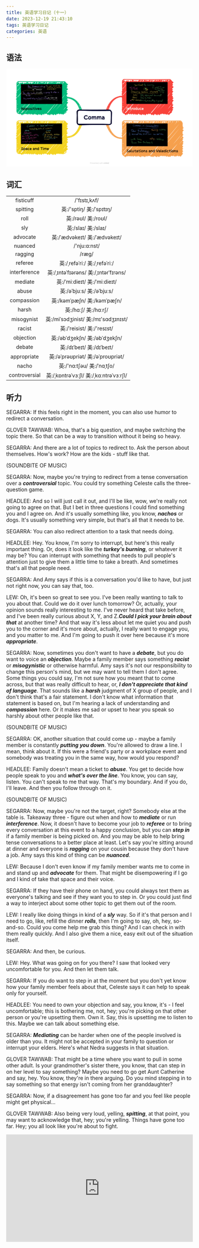 ```yaml
---
title: 英语学习日记（十一）
date: 2023-12-19 21:43:10
tags: 英语学习日记
categories: 英语
---
```


## 语法

![Comma](./english-learning-diary-11/Comma.png)

## 词汇

|||
|:---:|:---:|
|fisticuff| /'fɪstɪ,kʌf/|
|spitting| 英:/'sptiŋ/ 美:/ˈspɪtɪŋ/|
|roll| 英:/rəʊl/ 美:/roʊl/|
|sly| 英:/slaɪ/ 美:/slaɪ/|
|advocate| 英:/ˈædvəkeɪt/ 美:/ˈædvəkeɪt/|
|nuanced| /'nju:ɑ:nst/|
|ragging| /ræg/|
|referee| 英:/ˌrefəˈriː/ 美:/ˌrefəˈriː/|
|interference| 英:/ˌɪntəˈfɪərəns/ 美:/ˌɪntərˈfɪrəns/|
|mediate| 英:/ˈmiːdieɪt/ 美:/ˈmiːdieɪt/|
|abuse| 英:/əˈbjuːs/ 美:/əˈbjuːs/|
|compassion| 英:/kəmˈpæʃn/ 美:/kəmˈpæʃn/|
|harsh| 英:/hɑːʃ/ 美:/hɑːrʃ/|
|misogynist| 英:/miˈsɔdʒinist/ 美:/mɪ'sɑdʒɪnɪst/|
|racist| 英:/ˈreisist/ 美:/'resɪst/|
|objection| 英:/əbˈdʒekʃn/ 美:/əbˈdʒekʃn/|
|debate| 英:/dɪˈbeɪt/ 美:/dɪˈbeɪt/|
|appropriate| 英:/əˈprəʊpriət/ 美:/əˈproʊpriət/|
|nacho| 英:/'nɑ:tʃəu/ 美:/ˈnɑˌtʃo/|
|controversial| 英:/ˌkɒntrəˈvɜːʃl/ 美:/ˌkɑːntrəˈvɜːrʃl/|

## 听力

SEGARRA: If this feels right in the moment, you can also use humor to redirect a conversation.

GLOVER TAWWAB: Whoa, that's a big question, and maybe switching the topic there. So that can be a way to transition without it being so heavy.

SEGARRA: And there are a lot of topics to redirect to. Ask the person about themselves. How's work? How are the kids - stuff like that.

(SOUNDBITE OF MUSIC)

SEGARRA: Now, maybe you're trying to redirect from a tense conversation over a ***controversial*** topic. You could try something Celeste calls the three-question game.

HEADLEE: And so I will just call it out, and I'll be like, wow, we're really not going to agree on that. But I bet in three questions I could find something you and I agree on. And it's usually something like, you know, ***nachos*** or dogs. It's usually something very simple, but that's all that it needs to be.

SEGARRA: You can also redirect attention to a task that needs doing.

HEADLEE: Hey. You know, I'm sorry to interrupt, but here's this really important thing. Or, does it look like the ***turkey's burning***, or whatever it may be? You can interrupt with something that needs to pull people's attention just to give them a little time to take a breath. And sometimes that's all that people need.

SEGARRA: And Amy says if this is a conversation you'd like to have, but just not right now, you can say that, too.

LEW: Oh, it's been so great to see you. I've been really wanting to talk to you about that. Could we do it over lunch tomorrow? Or, actually, your opinion sounds really interesting to me. I've never heard that take before, and I've been really curious about X, Y, and Z.***Could I pick your brain about that*** at another time? And that way it's less about let me quiet you and push you to the corner and it's more about, actually, I really want to engage you, and you matter to me. And I'm going to push it over here because it's more ***appropriate***.

SEGARRA: Now, sometimes you don't want to have a ***debate***, but you do want to voice an ***objection***. Maybe a family member says something ***racist*** or ***misogynistic*** or otherwise harmful. Amy says it's not our responsibility to change this person's mind, but we may want to tell them I don't agree. Some things you could say, I'm not sure how you meant that to come across, but that was really difficult to hear, or, ***I don't appreciate that kind of language***. That sounds like a ***harsh*** judgment of X group of people, and I don't think that's a fair statement. I don't know what information that statement is based on, but I'm hearing a lack of understanding and ***compassion*** here. Or it makes me sad or upset to hear you speak so harshly about other people like that.

(SOUNDBITE OF MUSIC)

SEGARRA: OK, another situation that could come up - maybe a family member is constantly ***putting you down***. You're allowed to draw a line. I mean, think about it. If this were a friend's party or a workplace event and somebody was treating you in the same way, how would you respond?

HEADLEE: Family doesn't mean a ticket to ***abuse***. You get to decide how people speak to you and ***what's over the line***. You know, you can say, listen. You can't speak to me that way. That's my boundary. And if you do, I'll leave. And then you follow through on it.

(SOUNDBITE OF MUSIC)

SEGARRA: Now, maybe you're not the target, right? Somebody else at the table is. Takeaway three - figure out when and how to ***mediate*** or run ***interference***. Now, it doesn't have to become your job to ***referee*** or to bring every conversation at this event to a happy conclusion, but you can ***step in*** if a family member is being picked on. And you may be able to help bring tense conversations to a better place at least. Let's say you're sitting around at dinner and everyone is ***ragging*** on your cousin because they don't have a job. Amy says this kind of thing can be ***nuanced***.

LEW: Because I don't even know if my family member wants me to come in and stand up and ***advocate*** for them. That might be disempowering if I go and I kind of take that space and their voice.

SEGARRA: If they have their phone on hand, you could always text them as everyone's talking and see if they want you to step in. Or you could just find a way to interject about some other topic to get them out of the room.

LEW: I really like doing things in kind of a ***sly*** way. So if it's that person and I need to go, like, refill the dinner ***rolls***, then I'm going to say, oh, hey, so-and-so. Could you come help me grab this thing? And I can check in with them really quickly. And I also give them a nice, easy exit out of the situation itself.

SEGARRA: And then, be curious.

LEW: Hey. What was going on for you there? I saw that looked very uncomfortable for you. And then let them talk.

SEGARRA: If you do want to step in at the moment but you don't yet know how your family member feels about that, Celeste says it can help to speak only for yourself.

HEADLEE: You need to own your objection and say, you know, it's - I feel uncomfortable; this is bothering me, not, hey; you're picking on that other person or you're upsetting them. Own it. Say, this is upsetting me to listen to this. Maybe we can talk about something else.

SEGARRA: ***Mediating*** can be harder when one of the people involved is older than you. It might not be accepted in your family to question or interrupt your elders. Here's what Nedra suggests in that situation.

GLOVER TAWWAB: That might be a time where you want to pull in some other adult. Is your grandmother's sister there, you know, that can step in on her level to say something? Maybe you need to go get Aunt Catherine and say, hey. You know, they're in there arguing. Do you mind stepping in to say something so that energy isn't coming from her granddaughter?

SEGARRA: Now, if a disagreement has gone too far and you feel like people might get physical...

GLOVER TAWWAB: Also being very loud, yelling, ***spitting***, at that point, you may want to acknowledge that, hey; you're yelling. Things have gone too far. Hey; you all look like you're about to fight.

<iframe src="https://www.npr.org/player/embed/1196978388/1219103386" width="100%" height="290" frameborder="0" scrolling="no" title="NPR embedded audio player"></iframe>
